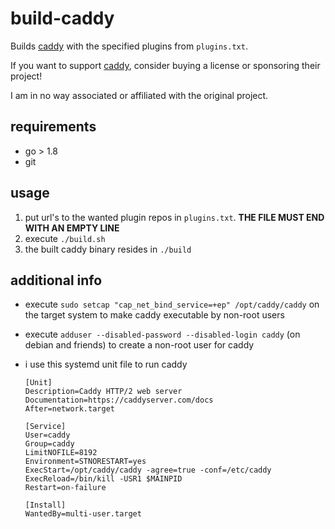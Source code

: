# build-caddy

Builds [caddy](https://caddyserver.com/) with the specified plugins from `plugins.txt`.

If you want to support [caddy](https://caddyserver.com/), consider buying a license or sponsoring their project!

I am in no way associated or affiliated with the original project.

## requirements

* go > 1.8
* git

## usage

1. put url's to the wanted plugin repos in `plugins.txt`. **THE FILE MUST END WITH AN EMPTY LINE**
1. execute `./build.sh`
1. the built caddy binary resides in `./build`

## additional info

* execute `sudo setcap "cap_net_bind_service=+ep" /opt/caddy/caddy` on the target system to make caddy executable by non-root users
* execute `adduser --disabled-password --disabled-login caddy` (on debian and friends) to create a non-root user for caddy
* i use this systemd unit file to run caddy

    ```
    [Unit]
    Description=Caddy HTTP/2 web server
    Documentation=https://caddyserver.com/docs
    After=network.target

    [Service]
    User=caddy
    Group=caddy
    LimitNOFILE=8192
    Environment=STNORESTART=yes
    ExecStart=/opt/caddy/caddy -agree=true -conf=/etc/caddy
    ExecReload=/bin/kill -USR1 $MAINPID
    Restart=on-failure

    [Install]
    WantedBy=multi-user.target
    ```